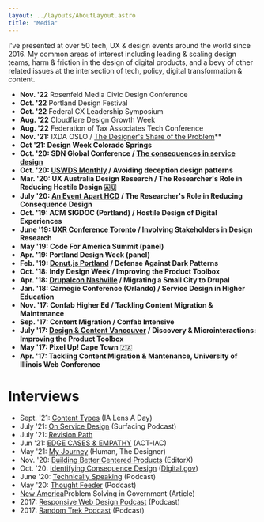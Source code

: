 ```yaml
---
layout: ../layouts/AboutLayout.astro
title: "Media"
---
```


<p>I've presented at over 50 tech, UX & design events around the world since 2016. My common areas of interest including leading & scaling design teams, harm & friction in the design of digital products, and a bevy of other related issues at the intersection of tech, policy, digital transformation & content. </p>

-   **Nov. '22** Rosenfeld Media Civic Design Conference
-   **Oct. '22** Portland Design Festival
-   **Oct. '22** Federal CX Leadership Symposium
-   **Aug. '22** Cloudflare Design Growth Week
-   **Aug. '22** Federation of Tax Associates Tech Conference
-   **Nov. '21:** IXDA OSLO / [The Designer's Share of the Problem](https://vimeo.com/651801535)**
-   **Oct '21: Design Week Colorado Springs**
-   **Oct. '20: SDN Global Conference / [The consequences in service design](https://youtu.be/JqguCFiY3KM)**
-   **Oct. '20: [USWDS Monthly](https://www.youtube.com/watch?t=1430s&v=Aw5ovySXf6o) / Avoiding deception design patterns**
-   **Mar. '20: UX Australia Design Research / The Researcher's Role in Reducing Hostile Design 🇦🇺**
-   **July '20: [An Event Apart HCD](https://aneventapart.com/event/online-0720#s24059) / The Researcher's Role in Reducing Consequence Design**
-   **Oct. '19: ACM SIGDOC (Portland) / Hostile Design of Digital Experiences**
-   **June '19: [UXR Conference Toronto](https://www.youtube.com/watch?v=rm6zUoyaC2Y) / Involving Stakeholders in Design Research**
-   **May  '19: Code For America Summit (panel)**
-   **Apr. '19: Portland Design Week (panel)**
-   **Feb. '19: [Donut.js Portland](https://youtu.be/3nLretWklAo) / Defense Against Dark Patterns**
-   **Oct. '18: Indy Design Week / Improving the Product Toolbox**
-   **Apr. '18: [Drupalcon Nashville](https://www.youtube.com/watch?v=REUJCWpFOcI) / Migrating a Small City to Drupal**
-   **Jan. '18: Carnegie Conference (Orlando) / Service Design in Higher Education**
-   **Nov. '17: Confab Higher Ed / Tackling Content Migration & Maintenance**
-   **Sep. '17: Content Migration / Confab Intensive**
-   **July '17: [Design & Content Vancouver](https://vimeo.com/228911684) / Discovery & Microinteractions: Improving the Product Toolbox**
-   **May '17: Pixel Up! Cape Town** 🇿🇦
-   **Apr. '17: Tackling Content Migration & Mantenance, University of Illinois Web Conference**

# Interviews
-   Sept. '21: [Content Types](https://youtu.be/nnuYyD7xXIk) (IA Lens A Day)
-   July '21: [On Service Design](https://www.surfacingpodcast.com/ron-bronson-transcript) (Surfacing Podcast)
-   July '21: [Revision Path](https://revisionpath.com/ron-bronson/)
-   Jun '21: [EDGE CASES & EMPATHY](https://open.spotify.com/episode/3Xd9MZ9HdByErb41jb7vUX) (ACT-IAC)
-   May '21: [My Journey](https://open.spotify.com/episode/3KRy0ztHvqevYpP4EYn5BV?si=VIqL0OSsSvymKJ81alinrg) (Human, The Designer)
-   Nov. '20: [Building Better Centered Products](https://www.editorx.com/shaping-design/article/ron-bronson-interview-consequence-design) (EditorX)
-   Oct. '20: [Identifying Consequence Design](https://digital.gov/resources/deceptive-design-how-to-identify-and-combat-consequence-design/) ([Digital.gov](http://Digital.gov))
-   June '20: [Technically Speaking](https://www.technicallyspeakinghw.com/episodes/ep-5-consequence-design-with-ron-bronson) (Podcast)
-   May '20: [Thought Feeder](https://thoughtfeederpod.com/podcast/service-design-and-consequences/) (Podcast)
-   [New America](https://www.newamerica.org/public-interest-technology/reports/problem-solving-government/this-is-everyones-work/)Problem Solving in Government (Article)
-  2017: [Responsive Web Design Podcast](https://responsivewebdesign.com/podcast/ron-bronson/) (Podcast)
-  2017: [Random Trek Podcast](https://www.theincomparable.com/randomtrek/145/) (Podcast)